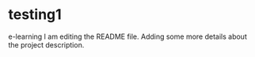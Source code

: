 # testing1
e-learning
I am editing the README file. Adding some more details about the project description.
